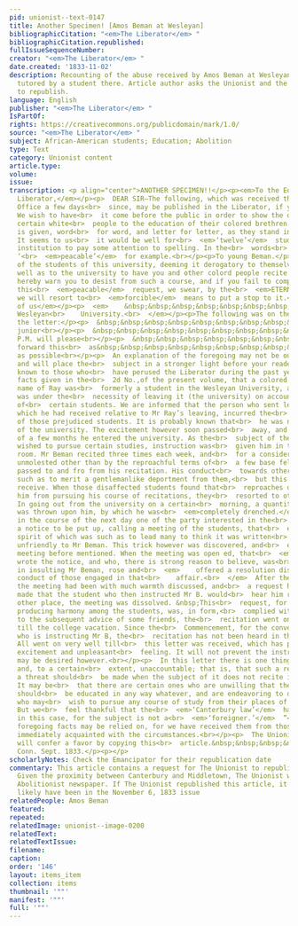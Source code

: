 ```yaml
---
pid: unionist--text-0147
title: Another Specimen! [Amos Beman at Wesleyan]
bibliographicCitation: "<em>The Liberator</em> "
bibliographicCitation.republished: 
fullIssueSequenceNumber: 
creator: "<em>The Liberator</em> "
date.created: '1833-11-02'
description: Recounting of the abuse received by Amos Beman at Wesleyan when he was
  tutored by a student there. Article author asks the Unionist and the Emancipator
  to republish.
language: English
publisher: "<em>The Liberator</em> "
IsPartOf: 
rights: https://creativecommons.org/publicdomain/mark/1.0/
source: "<em>The Liberator</em> "
subject: African-American students; Education; Abolition
type: Text
category: Unionist content
article.type: 
volume: 
issue: 
transcription: <p align="center">ANOTHER SPECIMEN!!</p><p><em>To the Editor of the
  Liberator,</em></p><p>  DEAR SIR—The following, which was received through the Post
  Office a few days<br>  since, may be published in the Liberator, if you think proper.
  We wish to have<br>  it come before the public in order to show the opposition of
  certain white<br>  people to the education of their colored brethren. The letter
  is given, word<br>  for word, and letter for letter, as they stand in the original.
  It seems to us<br>  it would be well for<br>  <em>‘twelve’</em>  students of a literary
  institution to pay some attention to spelling. In the<br>  words<br>  <em>‘colord’</em>  and
  ‘<br>  <em>peacable’</em>  for example.<br></p><p>To young Beman.</p><p>  A no.
  of the students of this university, deeming it derogatory to themselves,<br>  as
  well as to the university to have you and other colord people recite here,<br>  do
  hereby warn you to desist from such a course, and if you fail to comply<br>  with
  this<br>  <em>peacable</em>  request, we swear, by the<br>  <em>ETERNAL GODS!</em>  that
  we will resort to<br>  <em>forcible</em>  means to put a stop to it.<br></p><p>  &nbsp;&nbsp;&nbsp;&nbsp;&nbsp;&nbsp;&nbsp;&nbsp;&nbsp;&nbsp;&nbsp;&nbsp;&nbsp;&nbsp;&nbsp;&nbsp;&nbsp;&nbsp;&nbsp;&nbsp;&nbsp;&nbsp;&nbsp;&nbsp;&nbsp;&nbsp;&nbsp;&nbsp;&nbsp;&nbsp;&nbsp;&nbsp;&nbsp;&nbsp;&nbsp;&nbsp;&nbsp;&nbsp;&nbsp;&nbsp;&nbsp;&nbsp;&nbsp;&nbsp;&nbsp;&nbsp;&nbsp;&nbsp;&nbsp;&nbsp;&nbsp;&nbsp;&nbsp;&nbsp;&nbsp;&nbsp;&nbsp;&nbsp;&nbsp;&nbsp;&nbsp;&nbsp;&nbsp;&nbsp;&nbsp;&nbsp;&nbsp;&nbsp;&nbsp;&nbsp;&nbsp;&nbsp;&nbsp;&nbsp;&nbsp;&nbsp;&nbsp;&nbsp;&nbsp;&nbsp;&nbsp;&nbsp;&nbsp;&nbsp;&nbsp;&nbsp;&nbsp;&nbsp;&nbsp;&nbsp;&nbsp;&nbsp;&nbsp;&nbsp;&nbsp;&nbsp;&nbsp;&nbsp;&nbsp;&nbsp;&nbsp;&nbsp;&nbsp;&nbsp;&nbsp;&nbsp;&nbsp;<br>  <em>Twelve
  of us</em></p><p>  <em>    &nbsp;&nbsp;&nbsp;&nbsp;&nbsp;&nbsp;&nbsp;&nbsp;&nbsp;&nbsp;&nbsp;
  Wesleyan<br>    University.<br>  </em></p><p>The following was on the outside of
  the letter:</p><p>  &nbsp;&nbsp;&nbsp;&nbsp;&nbsp;&nbsp;&nbsp;&nbsp;&nbsp;&nbsp;&nbsp;&nbsp;&nbsp;&nbsp;&nbsp;&nbsp;&nbsp;&nbsp;&nbsp;&nbsp;&nbsp;&nbsp;&nbsp;&nbsp;&nbsp;&nbsp;&nbsp;&nbsp;&nbsp;&nbsp;&nbsp;&nbsp;&nbsp;&nbsp;&nbsp;<br>  To<br></p><p>  &nbsp;&nbsp;&nbsp;&nbsp;&nbsp;&nbsp;&nbsp;&nbsp;&nbsp;&nbsp;&nbsp;&nbsp;&nbsp;&nbsp;&nbsp;&nbsp;&nbsp;&nbsp;&nbsp;&nbsp;&nbsp;&nbsp;&nbsp;&nbsp;&nbsp;&nbsp;&nbsp;&nbsp;&nbsp;&nbsp;&nbsp;&nbsp;&nbsp;&nbsp;&nbsp;&nbsp;&nbsp;&nbsp;&nbsp;&nbsp;&nbsp;&nbsp;&nbsp;&nbsp;&nbsp;&nbsp;&nbsp;&nbsp;&nbsp;&nbsp;&nbsp;&nbsp;&nbsp;&nbsp;&nbsp;&nbsp;&nbsp;&nbsp;&nbsp;<br>  Beman
  junior<br></p><p>  &nbsp;&nbsp;&nbsp;&nbsp;&nbsp;&nbsp;&nbsp;&nbsp;&nbsp;&nbsp;&nbsp;&nbsp;&nbsp;&nbsp;&nbsp;&nbsp;&nbsp;&nbsp;&nbsp;&nbsp;&nbsp;&nbsp;&nbsp;<br>  The
  P.M. will please<br></p><p>  &nbsp;&nbsp;&nbsp;&nbsp;&nbsp;&nbsp;&nbsp;&nbsp;&nbsp;&nbsp;&nbsp;&nbsp;&nbsp;&nbsp;&nbsp;&nbsp;&nbsp;&nbsp;&nbsp;&nbsp;&nbsp;&nbsp;&nbsp;<br>  to
  forward this<br>  as&nbsp;&nbsp;&nbsp;&nbsp;&nbsp;&nbsp;&nbsp;&nbsp;&nbsp;&nbsp;&nbsp;&nbsp;&nbsp;&nbsp;&nbsp;&nbsp;&nbsp;&nbsp;<br>  Middletown<br></p><p>  &nbsp;&nbsp;&nbsp;&nbsp;&nbsp;&nbsp;&nbsp;&nbsp;&nbsp;&nbsp;&nbsp;&nbsp;&nbsp;&nbsp;&nbsp;&nbsp;&nbsp;&nbsp;&nbsp;&nbsp;&nbsp;&nbsp;&nbsp;<br>  soon
  as possible<br></p><p>  An explanation of the foregoing may not be out of place,
  and will place the<br>  subject in a stronger light before your readers. It is well
  known to those who<br>  have perused the Liberator during the past year, from the
  facts given in the<br>  2d No.,of the present volume, that a colored man of the
  name of Ray was<br>  formerly a student in the Wesleyan University, and that he
  was under the<br>  necessity of leaving it (the university) on account of the prejudices
  of<br>  certain students. We are informed that the person who sent letters to the<br>  Liberator,
  which he had received relative to Mr Ray’s leaving, incurred the<br>  severest displeasure
  of those prejudiced students. It is probably known that<br>  he was not then a member
  of the university. The excitement however soon passed<br>  away, and in the course
  of a few months he entered the university. As the<br>  subject of the above letter
  wished to pursue certain studies, instruction was<br>  given him in that student’s
  room. Mr Beman recited three times each week, and<br>  for a considerable time was
  unmolested other than by the reproachful terms of<br>  a few base fellows as he
  passed to and fro from his recitation. His conduct<br>  towards others was ever
  such as to merit a gentlemanlike deportment from them,<br>  but this he did not
  receive. When those disaffected students found that<br>  reproaches did not deter
  him from pursuing his course of recitations, they<br>  resorted to other means.
  In going out from the university on a certain<br>  morning, a quantity of water
  was thrown upon him, by which he was<br>  <em>completely drenched.</em>  Some time
  in the course of the next day one of the party interested in the<br>  affair caused
  a notice to be put up, calling a meeting of the students, that<br>  evening, the
  spirit of which was such as to lead many to think it was written<br>  by one not
  unfriendly to Mr Beman. This trick however was discovered, and<br>  exposed at the
  meeting before mentioned. When the meeting was open ed, that<br>  <em>very person</em>  who
  wrote the notice, and who, there is strong reason to believe, was<br>  concerned
  in insulting Mr Beman, rose and<br>  <em>    offered a resolution disapproving the
  conduct of those engaged in that<br>    affair.<br>  </em>  After the subject before
  the meeting had been with much warmth discussed, and<br>  a request having been
  made that the student who then instructed Mr B. would<br>  hear him recite at some
  other place, the meeting was dissolved. &nbsp;This<br>  request, for the sake of
  producing harmony among the students, was, in form,<br>  complied with, but owing
  to the subsequent advice of some friends, the<br>  recitation went on as before,
  till the college vacation. Since the<br>  Commencement, for the convenience of him
  who is instructing Mr B, the<br>  recitation has not been heard in the university.
  All went on very well till<br>  this letter was received, which has produced much
  excitement and unpleasant<br>  feeling. It will not prevent the instruction that
  may be desired however.<br></p><p>  In this letter there is one thing not very consistent,
  and, to a certain<br>  extent, unaccountable; that is, that such a request and such
  a threat should<br>  be made when the subject of it does not recite in the university.
  It may be<br>  that there are certain ones who are unwilling that the colored people
  should<br>  be educated in any way whatever, and are endeavoring to drive those
  who may<br>  wish to pursue any course of study from their places of instruction.
  But we<br>  feel thankful that the<br>  <em>‘Canterbury law’</em>  has no effect
  in this case, for the subject is not a<br>  <em>‘foreigner.’</em>  ”<br></p><p>  The
  foregoing facts may be relied on, for we have received them from those who<br>  are
  immediately acquainted with the circumstances.<br></p><p>  The Unionist and Emancipator
  will confer a favor by copying this<br>  article.&nbsp;&nbsp;&nbsp;&nbsp;&nbsp;&nbsp;&nbsp;&nbsp;&nbsp;&nbsp;&nbsp;&nbsp;&nbsp;&nbsp;&nbsp;&nbsp;&nbsp;&nbsp;&nbsp;&nbsp;&nbsp;&nbsp;&nbsp;&nbsp;&nbsp;&nbsp;&nbsp;<br>  TRUTH<br></p><p>MIDDLETOWN,
  Conn. Sept. 1833.</p><p></p>
scholarlyNotes: Check the Emancipator for their republication date
commentary: This article contains a request for The Unionist to republish this article.
  Given the proximity between Canterbury and Middletown, The Unionist was the closest
  Abolitionist newspaper. If The Unionist republished this article, it would most
  likely have been in the November 6, 1833 issue
relatedPeople: Amos Beman
featured: 
repeated: 
relatedImage: unionist--image-0200
relatedText: 
relatedTextIssue: 
filename: 
caption: 
order: '146'
layout: items_item
collection: items
thumbnail: '""'
manifest: '""'
full: '""'
---
```

